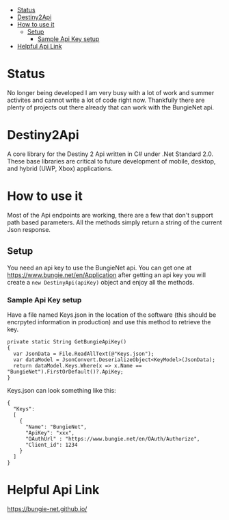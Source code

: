 - [Status](#status)
- [Destiny2Api](#destiny2api)
- [How to use it](#how-to-use-it)
    - [Setup](#setup)
        - [Sample Api Key setup](#sample-api-key-setup)
- [Helpful Api Link](#helpful-api-link)


# Status
No longer being developed I am very busy with a lot of work and summer activites and cannot write a lot of code right now. Thankfully there are plenty of projects out there already that can work with the BungieNet api.


# Destiny2Api
A core library for the Destiny 2 Api written in C# under .Net Standard 2.0. These base libraries are critical to future development of mobile, desktop, and hybrid (UWP, Xbox) applications.

# How to use it
Most of the Api endpoints are working, there are a few that don't support path based parameters. All the methods simply return a string of the current Json response. 

## Setup
You need an api key to use the BungieNet api. You can get one at https://www.bungie.net/en/Application after getting an api key you will create a `new DestinyApi(apiKey)` object and enjoy all the methods.

### Sample Api Key setup
Have a file named Keys.json in the location of the software (this should be encrpyted information in production) and use this method to retrieve the key.

```
private static String GetBungieApiKey()
{
  var JsonData = File.ReadAllText(@"Keys.json");
  var dataModel = JsonConvert.DeserializeObject<KeyModel>(JsonData);
  return dataModel.Keys.Where(x => x.Name == "BungieNet").FirstOrDefault()?.ApiKey;
}
```

Keys.json can look something like this:
```
{
  "Keys": 
  [
    {
      "Name": "BungieNet",
      "ApiKey": "xxx",
      "OAuthUrl" : "https://www.bungie.net/en/OAuth/Authorize",
      "Client_id": 1234
    }
  ]
}
```

# Helpful Api Link
https://bungie-net.github.io/
